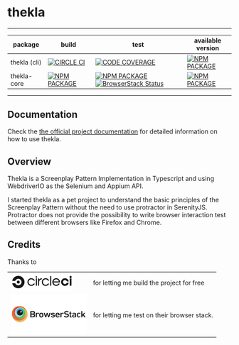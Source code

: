 # thekla


***

| package      	| build                                                                                                                                            	| test                                                                                                                                                                                                                                                                                                                                                                                                                                                                                                                                                               	| available version                                                                                	|
|--------------	|--------------------------------------------------------------------------------------------------------------------------------------------------	|--------------------------------------------------------------------------------------------------------------------------------------------------------------------------------------------------------------------------------------------------------------------------------------------------------------------------------------------------------------------------------------------------------------------------------------------------------------------------------------------------------------------------------------------------------------------	|--------------------------------------------------------------------------------------------------	|
| thekla (cli) 	|  [![CIRCLE CI](https://circleci.com/gh/andy-schulz/thekla/tree/master.svg?style=shield)](https://circleci.com/gh/andy-schulz/thekla/tree/master) 	|                                                                                                                                                                                                                [![CODE COVERAGE](https://codecov.io/gh/andy-schulz/thekla/branch/master/graph/badge.svg)](https://codecov.io/gh/andy-schulz/thekla)                                                                                                                                                                                                                	|      [![NPM PACKAGE](https://badge.fury.io/js/thekla.svg)](https://badge.fury.io/js/thekla)      	|
|  thekla-core 	| [![NPM PACKAGE](https://circleci.com/gh/andy-schulz/thekla-core.svg?style=shield)](https://circleci.com/gh/andy-schulz/thekla-core/tree/master)  	| [![NPM PACKAGE](https://codecov.io/gh/andy-schulz/thekla-core/branch/master/graph/badge.svg)](https://codecov.io/gh/andy-schulz/thekla-core) [![BrowserStack Status](https://automate.browserstack.com/badge.svg?badge_key=ZDFNNWVVNktNcnBHRkkra3VBV09zYkUvRkdPYXluSzB4Y2plbWcvdDRyST0tLXhBOUhSUlI5YWl2ZXdaRW1aRm5tckE9PQ==--5eb6391d56c4620901e99ccc6bc6bf9ad85334b9)](https://automate.browserstack.com/public-build/ZDFNNWVVNktNcnBHRkkra3VBV09zYkUvRkdPYXluSzB4Y2plbWcvdDRyST0tLXhBOUhSUlI5YWl2ZXdaRW1aRm5tckE9PQ==--5eb6391d56c4620901e99ccc6bc6bf9ad85334b9) 	| [![NPM PACKAGE](https://badge.fury.io/js/thekla-core.svg)](https://badge.fury.io/js/thekla-core) 	|

***

## Documentation

Check the
[the official project documentation](https://andy-schulz.github.io/thekla/)
for detailed information on how to use thekla.

## Overview

Thekla is a Screenplay Pattern Implementation in Typescript and using WebdriverIO as the Selenium and Appium API.

I started thekla as a pet project to understand the basic principles of the Screenplay Pattern without the need to use
protractor in SerenityJS. Protractor does not provide the possibility to write browser interaction test 
between different browsers like Firefox and Chrome.

## Credits

Thanks to 

<table> 
    <tr>
    <td>
        <a href="https://circleci.com">
            <img src="../__thekla-docs__/res/images/circle-logo-horizontal-black.png" alt="circle ci" height="40"/>
        </a>
    </td>
    <td>for letting me build the project for free</td>
    </tr>
    <tr>
    <td>
        <a href="https://www.browserstack.com">
            <img src="../__thekla-docs__/res/images/browserstack.png" alt="browserstack" height="90"/>
        </a>
    </td>
    <td>for letting me test on their browser stack.</td>
    </tr>
</table>



